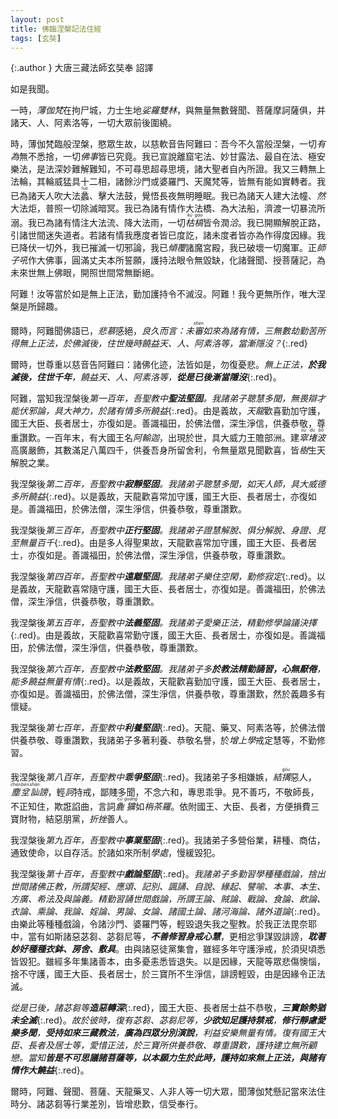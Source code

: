 ```yaml
---
layout: post
title: 佛臨涅槃記法住經
tags: [玄奘]
---
```


{:.author }
大唐三藏法師玄奘奉 詔譯

如是我聞。

一時，<dfn title="佛。">薄伽梵</dfn>在拘尸城，力士生地<dfn title="佛入灭处。">娑羅雙林</dfn>，與無量無數聲聞、菩薩摩訶薩俱，并諸天、人、阿素洛等，一切大眾前後圍繞。

時，薄伽梵臨般涅槃，愍眾生故，以慈軟音告阿難曰：吾今不久當般涅槃，一切*有為*無不悉捨，一切<dfn title="诸佛之教化。谓之佛事。">佛事</dfn>皆已究竟。我已宣說離窟宅法、妙甘露法、最自在法、極安樂法，是法深妙難解難知，不可尋思超尋思境，諸大聖者自內所證。我又三轉無上法輪，其輪威猛具十二相，諸餘沙門或婆羅門、天魔梵等，皆無有能如實轉者。我已為諸天人吹大法<ruby>蠡<rt>luó</rt></ruby>、擊大法鼓，覺悟長夜無明睡眠。我已為諸天人建大法幢、<dfn title="同燃。">然</dfn>大法炬，普照一切除滅暗冥。我已為諸有情作大法橋、為大法船，濟渡一切暴流所溺。我已為諸有情注大法流、降大法雨，一切<dfn title="指枯萎的草木。"><ruby>枯<rt>kū</rt>槁<rt>gǎo</rt></ruby></dfn>皆令潤<dfn title="浸润，沾湿。">洽</dfn>。我已開顯解脫正路，引諸世間迷失道者。若諸有情我應度者皆已度訖，諸未度者皆亦為作得度因緣。我已降伏一切外，我已摧滅一切邪論，我已<dfn title="颠覆，覆灭。">傾覆</dfn>諸魔宮殿，我已破壞一切魔軍。正<dfn title="师子吼者，名决定说。">師子吼</dfn>作大佛事，圓滿丈夫本所誓願，護持法眼令無毀缺，化諸聲聞、授菩薩記，為未來世無上佛眼，開照世間常無斷絕。
 
阿難！汝等當於如是無上正法，勤加護持令不滅沒。阿難！我今更無所作，唯大涅槃是所歸趣。

爾時，阿難聞佛語已，<dfn title="悲痛，哀伤思念。">悲慕</dfn>感絕，*良久而言：未<dfn title="察知，知道，明白，清楚。"><ruby>審<rt>shěn</rt></ruby></dfn>如來為諸有情，<dfn title="三阿僧祇劫。菩薩成佛之年時。">三無數劫</dfn>勤苦所得無上正法，於佛滅後，住世幾時饒益天、人、阿素洛等，當漸隱沒？*{:.red}

爾時，世尊重以慈音告阿難曰：諸佛化迹，法皆如是，勿復憂悲。*無上正法，**於我滅後，住世千年**，饒益天、人、阿素洛等，<b>從是已後漸當隱沒</b>*{:.red}。

阿難，當知我涅槃後*第一百年，吾聖教中<b>聖法堅固</b>。我諸弟子聰慧多聞，無畏辯才能伏邪論，具大神力，於諸有情多所饒益*{:.red}。由是義故，<dfn title="谓诸天与龙神。">天龍</dfn>歡喜勤加守護，國王大臣、長者居士，亦復如是。善識福田，於佛法僧，深生淨信，供養恭敬，尊重讚歎。一百年末，有大國王名<dfn title="古印度摩竭陀国的国王（约公元前304年—前232年），频头娑罗王之子。亦名阿育王。">阿輸迦</dfn>，出現於世，具大威力王贍部洲。建<dfn title="佛塔。"><ruby>窣<rt>sū</rt>堵<rt>dǔ</rt>波<rt>bō</rt></ruby></dfn>高廣嚴飾，其數滿足八萬四千，供養吾身所留舍利，令無量眾見聞歡喜，皆<dfn title="培养，造就，树立，建立。">樹</dfn>生天解脫之業。

我涅槃後*第二百年，吾聖教中<b>寂靜堅固</b>。我諸弟子聰慧多聞，如天人師，具大威德多所饒益*{:.red}。以是義故，天龍歡喜常加守護，國王大臣、長者居士，亦復如是。善識福田，於佛法僧，深生淨信，供養恭敬，尊重讚歎。

我涅槃後*第三百年，吾聖教中<b>正行堅固</b>。我諸弟子證<dfn title="谓已得诸漏无余尽灭，未得八解脱身证具足住。">慧解脫</dfn>、<dfn title="谓已能证得诸漏永尽，于八解脱身已作证具足安住。于烦恼障分、及解脱障分，心俱解脱。">俱分解脫</dfn>、<dfn title="谓于八解脱身证具足住，未得诸漏无余尽灭。">身證</dfn>、<dfn title="谓随法行补特伽罗，于沙门果得触证时。">見至</dfn>無量百千*{:.red}。由是多人得聖果故，天龍歡喜常加守護，國王大臣、長者居士，亦復如是。善識福田，於佛法僧，深生淨信，供養恭敬，尊重讚歎。

我涅槃後*第四百年，吾聖教中<b>遠離堅固</b>。我諸弟子樂住空閑，勤修寂定*{:.red}。以是義故，天龍歡喜常隨守護，國王大臣、長者居士，亦復如是。善識福田，於佛法僧，深生淨信，供養恭敬，尊重讚歎。

我涅槃後*第五百年，吾聖教中<b>法義堅固</b>。我諸弟子愛樂正法，精勤修學論議決擇*{:.red}。由是義故，天龍歡喜常勤守護，國王大臣、長者居士，亦復如是。善識福田，於佛法僧，深生淨信，供養恭敬，尊重讚歎。

我涅槃後*第六百年，吾聖教中<b>法教堅固</b>。我諸弟子多<b>於教法精勤誦習，心無厭倦</b>，能多饒益無量有情*{:.red}。以是義故，天龍歡喜勤加守護，國王大臣、長者居士，亦復如是。善識福田，於佛法僧，深生淨信，供養恭敬，尊重讚歎，然於義趣多有懷疑。

我涅槃後*第七百年，吾聖教中<b>利養堅固</b>*{:.red}。天龍、藥叉、阿素洛等，於佛法僧供養恭敬、尊重讚歎，我諸弟子多著利養、恭敬名譽，於*增上學*戒定慧等，不勤修習。

我涅槃後*第八百年，吾聖教中<b><dfn title="纷争。">乖爭</dfn>堅固</b>*{:.red}。我諸弟子多相嫌嫉，<dfn title="勾结。">結<ruby>搆<rt>gòu</rt></ruby></dfn>惡人，<dfn title="灰尘；尘俗，世俗之人。又比喻卑下的处境或微贱之物。"><ruby>塵<rt>chén</rt>坌<rt>bèn</rt></ruby></dfn><dfn title="讥讪毁谤。"><ruby>訕<rt>shàn</rt></ruby>謗</dfn>，輕<dfn title="大声斥责，责骂。">訶</dfn>持戒，鄙賤多聞，不念六和，專思乖爭。見不善巧，不敬師長，不正知住，欺誑諂曲，言詞<dfn title="粗鲁。"><ruby>麁<rt>cū</rt>獷<rt>guǎng</rt></ruby></dfn>如<dfn title="译曰屠者。在四姓之外，以屠杀为业者。亦名旃荼罗，旃陀罗。">栴茶羅</dfn>。依附國王、大臣、長者，方便損費三寶財物，結惡朋黨，<dfn title="压制，折磨。">折挫</dfn>善人。

我涅槃後*第九百年，吾聖教中<b>事業堅固</b>*{:.red}。我諸弟子多營俗業，耕種、商估，通致使命，以自存活。於諸如來所制*學處*，慢緩毀犯。

我涅槃後*第十百年，吾聖教中<b>戲論堅固</b>*{:.red}。*我諸弟子多勤習學種種戲論，捨出世間諸佛正教，所謂契經、應頌、記別、諷誦、自說、緣起、譬喻、本事、本生、方廣、希法及與論義。精勤習誦世間戲論，所謂王論、賊論、戰論、食論、飲論、衣論、乘論、我論、婬論、男論、女論、諸國土論、諸河海論、諸外道論*{:.red}。由樂此等種種戲論，令諸沙門、婆羅門等，輕毀退失我之聖教。於我正法毘奈耶中，當有如斯諸惡苾芻、苾芻尼等，***不善修習身戒心慧***，更相忿爭謀毀誹謗，***耽著妙好種種衣鉢、房舍、敷具***。由與諸惡徒黨集會，雖經多年守護淨戒，於須臾頃悉皆毀犯。雖經多年集諸善本，由多憂恚悉皆退失。以是因緣，天龍等眾悲傷懊惱，捨不守護，國王大臣、長者居士，於三寶所不生淨信，誹謗輕毀，由是因緣令正法滅。

*從是已後，諸苾芻等<b>造惡轉深</b>*{:.red}，國王大臣、長者居士益不恭敬，***三寶餘勢猶未全滅***{:.red}。*故於彼時，復有苾芻、苾芻尼等，**少欲知足護持禁戒**，**修行靜慮愛樂多聞**，**受持如來三藏教法**，**廣為四眾分別演說**，利益安樂無量有情。復有國王大臣、長者及居士等，愛惜正法，於三寶所供養恭敬、尊重讚歎，護持建立無所顧戀。當知<b>皆是不可思議諸菩薩等，以本願力生於此時，護持如來無上正法，與諸有情作大饒益</b>*{:.red}。

爾時，阿難、聲聞、菩薩、天龍藥叉、人非人等一切大眾，聞薄伽梵懸記當來法住時分、諸苾芻等行業差別，皆增悲歎，信受奉行。
